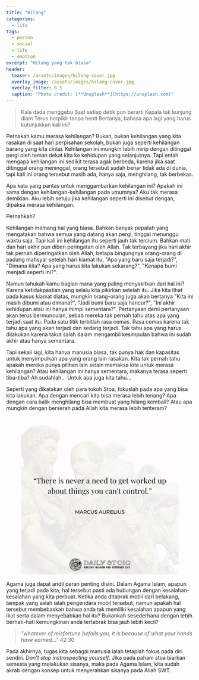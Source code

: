 ```yaml
---
title: "Hilang"
categories:
  - life
tags:
  - person
  - social
  - life
  - emotion
excerpt: "Hilang yang tak biasa"
header:
  teaser: /assets/images/hilang-cover.jpg
  overlay_image: /assets/images/hilang-cover.jpg
  overlay_filter: 0.5
  caption: "Photo credit: [**Unsplash**](https://unsplash.com)"
---
```


> Kala dada menggebu
> Saat setiap detik pun berarti
> Kepala tak kunjung diam
> Terus berpikir tanpa henti
> Bertanya, bahasa apa lagi yang harus kutunjukkan kali ini?

Pernakah kamu merasa kehilangan? Bukan, bukan kehilangan yang kita rasakan di saat hari perpisahan sekolah, bukan juga seperti kehilangan barang yang kita cintai. Kehilangan ini mungkin lebih mirip dengan ditinggal pergi oleh teman dekat kita ke kehidupan yang selanjutnya. Tapi entah mengapa kehilangan ini sedikit terasa agak berbeda, karena jika saat ditinggal orang meninggal, orang tersebut sudah benar tidak ada di dunia, tapi kali ini orang tersebut masih ada, hanya saja, menghilang, tak berbekas.

Apa kata yang pantas untuk menggambarkan kehilangan ini? Apakah ini sama dengan kehilangan-kehilangan pada umumnya? Aku tak merasa demikian. Aku lebih setuju jika kehilangan seperti ini disebut dengan, dipaksa merasa kehilangan. 

Pernahkah?

Kehilangan memang hal yang biasa. Bahkan banyak pepatah yang mengatakan bahwa semua yang datang akan pergi, tinggal menunggu waktu saja. Tapi kali ini kehilangan itu seperti jauh tak tercium. Bahkan mati dan hari akhir pun diberi peringatan oleh Allah. Tak terbayang jika hari akhir tak pernah diperingatkan oleh Allah, betapa bingungnya orang-orang di padang mahsyar setelah hari kiamat itu, "Apa yang baru saja terjadi?", "Dimana kita? Apa yang harus kita lakukan sekarang?", "Kenapa bumi menjadi seperti ini?".

Namun tahukah kamu bagian mana yang paling menyakitkan dari hal ini? Karena ketidakpastian yang selalu kita pikirkan setelah itu. Jika kita lihat pada kasus kiamat diatas, mungkin orang-orang juga akan bertanya "Kita ini masih dibumi atau dimana?", "Jadi bumi baru saja hancur?", "Ini akhir kehidupan atau ini hanya mimpi sementara?". Pertanyaan demi pertanyaan akan terus bermunculan, sebab mereka tak pernah tahu atas apa yang terjadi saat itu. Pada satu titik terbitlah rasa cemas. Rasa cemas karena tak tahu apa yang akan terjadi dan sedang terjadi. Tak tahu apa yang harus dilakukan karena takut salah dalam mengambil kesimpulan bahwa ini sudah akhir atau hanya sementara.

Tapi sekali lagi, kita hanya manusia biasa, tak punya hak dan kapasitas untuk menyimpulkan apa yang orang lain rasakan. Kita tak pernah tahu apakah mereka punya pilihan lain selain memaksa kita untuk merasa kehilangan? Atau kehilangan ini hanya sementara, makanya terasa seperti tiba-tiba? Ah sudahlah... Untuk apa juga kita tahu...

Seperti yang dikatakan oleh para tokoh Stoa, fokuslah pada apa yang bisa kita lakukan. Apa dengan mencari kita bisa merasa lebih tenang? Apa dengan cara balik menghilang bisa membuat yang hilang kembali? Atau apa mungkin dengan berserah pada Allah kita merasa lebih tenteram?

<figure><a href="/assets/images/hilang-1.jpg"><img src="/assets/images/hilang-1.jpg"></a></figure>

Agama juga dapat andil peran penting disini. Dalam Agama Islam, apapun yang terjadi pada kita, hal tersebut pasti ada hubungan dengan kesalahan-kesalahan yang kita perbuat. Ketika anda ditabrak mobil dari belakang, tampak yang salah ialah pengendara mobil tersebut, namun apakah hal tersebut membebaskan bahwa anda tak memiliki kesalahan apapun yang ikut serta dalam menyebabkan hal itu? Bukankah sesederhana dengan lebih berhati-hati kemungkinan anda tertabrak bisa jauh lebih kecil?

> *"whatever of misfortune befalls you, it is because of what your hands have earned..."* 42:30

Pada akhirnya, tugas kita sebagai manusia ialah tetaplah fokus pada diri sendiri. *Don't stop instrospecting yourself*. Jika pada paham stoa biarkan semesta yang melakukan sisanya, maka pada Agama Islam, kita sudah akrab dengan konsep untuk menyerahkan sisanya pada Allah SWT.